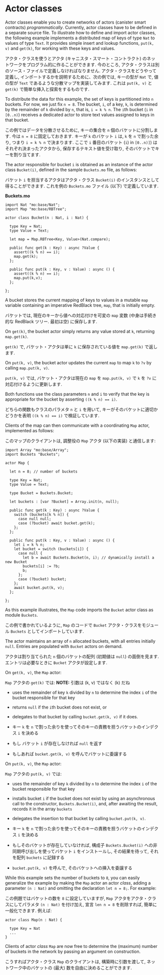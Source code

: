 # Actor classes

Actor classes enable you to create networks of actors (canister smart contracts) *programmatically*. Currently, actor classes have to be defined in a separate source file. To illustrate how to define and import actor classes, the following example implements a distributed map of keys of type `Nat` to values of type `Text`. It provides simple insert and lookup functions, `put(k, v)` and `get(k)`, for working with these keys and values.

アクタ・クラスを使うとアクタ (キャニスタ・スマート・コントラクト) のネットワークをプログラム的に作ることができます. 今のところ, アクタ・クラスは別のソース・ファイルで定義しなければなりません. アクタ・クラスをどうやって定義し, インポートするかを説明するために、次の例では, キーの型が  `Nat` で, 値の型が `Text` であるような分散マップを実装してみます. これは `put(k, v)` と `get(k)` で簡単な挿入と探索をするものです.

To distribute the data for this example, the set of keys is partitioned into `n` buckets. For now, we just fix `n = 8`. The bucket, `i`, of a key, `k`, is determined by the remainder of `k` divided by `n`, that is, `i = k % n`. The `i`th bucket (`i` in `[0..n)`) receives a dedicated actor to store text values assigned to keys in that bucket.

この例ではデータを分散させるために, キーの集合を `n` 個のバケットに分割します. 今は `n = 8` に固定しておきます. キーが `k` のバケット `i` は, `k` を `n` で割った余り, つまり `i = k % n` で決まります. ここで `i` 番目のバケット (`i`) in `[0..n)]`) はそれぞれ決まったアクタから, 保存するテキスト値を受け取り, そのバケットでキーを割り当てます.

The actor responsible for bucket `i` is obtained as an instance of the actor class `Bucket(i)`, defined in the sample `Buckets.mo` file, as follows:

バケット `i` を担当するアクタはアクタ・クラス `Bucket(i)` のインスタンスとして得ることができます. これを例の `Buckets.mo` ファイル (以下) で定義しています.

<div class="formalpara-title">

**Buckets.mo**

</div>

``` motoko
import Nat "mo:base/Nat";
import Map "mo:base/RBTree";

actor class Bucket(n : Nat, i : Nat) {

  type Key = Nat;
  type Value = Text;

  let map = Map.RBTree<Key, Value>(Nat.compare);

  public func get(k : Key) : async ?Value {
    assert((k % n) == i);
    map.get(k);
  };

  public func put(k : Key, v : Value) : async () {
    assert((k % n) == i);
    map.put(k,v);
  };

};
```

A bucket stores the current mapping of keys to values in a mutable `map` variable containing an imperative RedBlack tree, `map`, that is initially empty.

バケットでは, 現在のキーから値への対応付けを可変の `map` 変数 (中身は手続き的な RedBlack ツリー. 最初は空) に保存します.

On `get(k)`, the bucket actor simply returns any value stored at `k`, returning `map.get(k)`.

`get(k)` で, バケット・アクタは単に `k` に保存されている値を `map.get(k)` で返します.

On `put(k, v)`, the bucket actor updates the current `map` to map `k` to `?v` by calling `map.put(k, v)`.

`put(k, v)` では, バケット・アクタは現在の `map` を `map.put(k, v)` で `k` を `?v` に対応付けるように更新します.

Both functions use the class parameters `n` and `i` to verify that the key is appropriate for the bucket by asserting `((k % n) == i)`.

どちらの関数もクラスのパラメタ `n` と `i` を用いて, キーがそのバケットに適切かどうかを表明 `((k % n) == i)` で検証しています.

Clients of the map can then communicate with a coordinating `Map` actor, implemented as follows:

このマップのクライアントは, 調整役の `Map` アクタ (以下の実装) と通信します:

``` motoko
import Array "mo:base/Array";
import Buckets "Buckets";

actor Map {

  let n = 8; // number of buckets

  type Key = Nat;
  type Value = Text;

  type Bucket = Buckets.Bucket;

  let buckets : [var ?Bucket] = Array.init(n, null);

  public func get(k : Key) : async ?Value {
    switch (buckets[k % n]) {
      case null null;
      case (?bucket) await bucket.get(k);
    };
  };

  public func put(k : Key, v : Value) : async () {
    let i = k % n;
    let bucket = switch (buckets[i]) {
      case null {
        let b = await Buckets.Bucket(n, i); // dynamically install a new Bucket
        buckets[i] := ?b;
        b;
      };
      case (?bucket) bucket;
    };
    await bucket.put(k, v);
  };

};
```

As this example illustrates, the `Map` code imports the `Bucket` actor class as module `Buckets`.

この例で書かれているように, `Map` のコードで `Bucket` アクタ・クラスをモジュール `Buckets` としてインポートしています.

The actor maintains an array of `n` allocated buckets, with all entries initially `null`. Entries are populated with `Bucket` actors on demand.

アクタは割り当てられた `n` 個のバケットの配列 (初期値は `null`) の面倒を見ます. エントリは必要なときに `Bucket` アクタが設定します.

On `get(k, v)`, the `Map` actor:

`Map` アクタの `get(k)` では: __NOTE:__ 引数は (k, v) ではなく (k) だね

-   uses the remainder of key `k` divided by `n` to determine the index `i` of the bucket responsible for that key

-   returns `null` if the `i`th bucket does not exist, or

-   delegates to that bucket by calling `bucket.get(k, v)` if it does.




-   キー `k` を `n` で割った余りを使ってそのキーの責務を担うバケットのインデクス `i` を決める
-   もし バケット `i` が存在しなければ `null` を返す
-   もしあれば `bucket.get(k, v)` を呼んでバケットに委譲する

On `put(k, v)`, the `Map` actor:

`Map` アクタの `put(k, v)` では:

-   uses the remainder of key `k` divided by `n` to determine the index `i` of the bucket responsible for that key

-   installs bucket `i` if the bucket does not exist by using an asynchronous call to the constructor, `Buckets.Bucket(i)`, and, after awaiting the result, records it in the array `buckets`

-   delegates the insertion to that bucket by calling `bucket.put(k, v)`.




-   キー `k` を `n` で割った余りを使ってそのキーの責務を担うバケットのインデクス `i` を決める
-   もしそのバケットが存在していなければ, 構成子 `Buckets.Bucket(i)` への非同期呼び出しを使ってバケット `i` をインストールし, その結果を待って, それを配列 `buckets` に記録する
-   `bucket.put(k, v)` を呼んで, そのバケットへの挿入を委譲する

While this example sets the number of buckets to `8`, you can easily generalize the example by making the `Map` actor an actor *class*, adding a parameter `(n : Nat)` and omitting the declaration `let n = 8;`. For example:

この例題ではバケットの数を `8` に設定していますが, `Map` アクタをアクタ・クラスにしてパラメタ `(n : Nat)` を付け加え, 宣言 `len n = 8` を削除すれば, 簡単に一般化できます. 例えば:

``` motoko
actor class Map(n : Nat) {

  type Key = Nat
  ...
}
```

Clients of actor *class* `Map` are now free to determine the (maximum) number of buckets in the network by passing an argument on construction.

こうすればアクタ・クラス `Map` のクライアントは, 構築時に引数を渡して, ネットワーク中のバケットの (最大) 数を自由に決めることができます.

